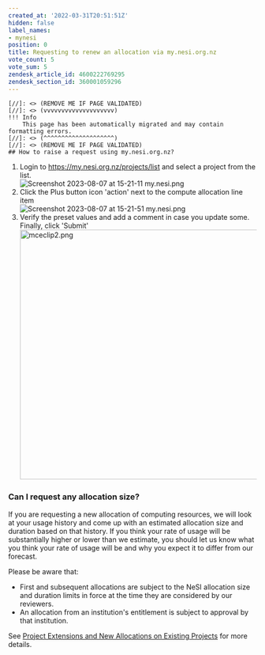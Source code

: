 ```yaml
---
created_at: '2022-03-31T20:51:51Z'
hidden: false
label_names:
- mynesi
position: 0
title: Requesting to renew an allocation via my.nesi.org.nz
vote_count: 5
vote_sum: 5
zendesk_article_id: 4600222769295
zendesk_section_id: 360001059296
---
```



    [//]: <> (REMOVE ME IF PAGE VALIDATED)
    [//]: <> (vvvvvvvvvvvvvvvvvvvv)
    !!! Info
        This page has been automatically migrated and may contain formatting errors.
    [//]: <> (^^^^^^^^^^^^^^^^^^^^)
    [//]: <> (REMOVE ME IF PAGE VALIDATED)
    ## How to raise a request using my.nesi.org.nz?

1.  Login to <https://my.nesi.org.nz/projects/list> and select a project
    from the list.  
    ![Screenshot 2023-08-07 at 15-21-11
    my.nesi.png](assets/images/7614368934415_0.name_me)
2.  Click the Plus button icon 'action' next to the compute allocation
    line item   
    ![Screenshot 2023-08-07 at 15-21-51
    my.nesi.png](assets/images/7614368936079_0.name_me)
3.  Verify the preset values and add a comment in case you update
    some.  
    Finally, click 'Submit'   
    <img src="assets/images/4600269021199_0.name_me" width="636"
    height="505" alt="mceclip2.png" />

### Can I request any allocation size?

If you are requesting a new allocation of computing resources, we will
look at your usage history and come up with an estimated allocation size
and duration based on that history. If you think your rate of usage will
be substantially higher or lower than we estimate, you should let us
know what you think your rate of usage will be and why you expect it to
differ from our forecast.

Please be aware that:

-   First and subsequent allocations are subject to the NeSI allocation
    size and duration limits in force at the time they are considered by
    our reviewers.
-   An allocation from an institution's entitlement is subject to
    approval by that institution.

See [Project Extensions and New Allocations on Existing
Projects](https://support.nesi.org.nz/hc/en-gb/articles/360000202196) for
more details.

 

